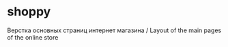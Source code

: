 # shoppy

Верстка основных страниц интернет магазина / Layout of the main pages of the online store
